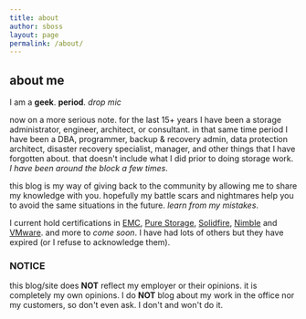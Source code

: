 ```yaml
---
title: about
author: sboss
layout: page
permalink: /about/
---
```


## about me

I am a **geek**. **period**.  *drop mic*

now on a more serious note.  for the last 15+ years I have been a storage administrator, engineer, architect, or consultant.  in that same time period I have been a DBA, programmer, backup & recovery admin, data protection architect, disaster recovery specialist, manager, and other things that I have forgotten about.  that doesn't include what I did prior to doing storage work.  *I have been around the block a few times*.

this blog is my way of giving back to the community by allowing me to share my knowledge with you.  hopefully my battle scars and nightmares help you to avoid the same situations in the future.  *learn from my mistakes*.

I current hold certifications in [EMC](http://emc.com), [Pure Storage](https://purestorage.com), [Solidfire](http://solidfire.com), [Nimble](https://nimblestorage.com) and [VMware](http://vmware.com).  and more to *come soon*.  I have had lots of others but they have expired (or I refuse to acknowledge them).

### **NOTICE**

this blog/site does **NOT** reflect my employer or their opinions.  it is completely my own opinions.  I do **NOT** blog about my work in the office nor my customers, so don't even ask.  I don't and won't do it.
